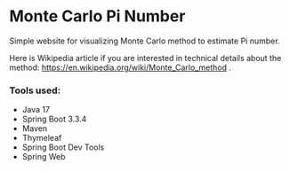 # Monte Carlo Pi Number

Simple website for visualizing Monte Carlo method to estimate Pi number.

Here is Wikipedia article if you are interested in technical details about the method: https://en.wikipedia.org/wiki/Monte_Carlo_method .

### Tools used:
- Java 17
- Spring Boot 3.3.4
- Maven
- Thymeleaf
- Spring Boot Dev Tools
- Spring Web
